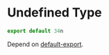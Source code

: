 # Undefined Type

```js
export default 34n
```

Depend on [default-export](./2110-default-export.md).
